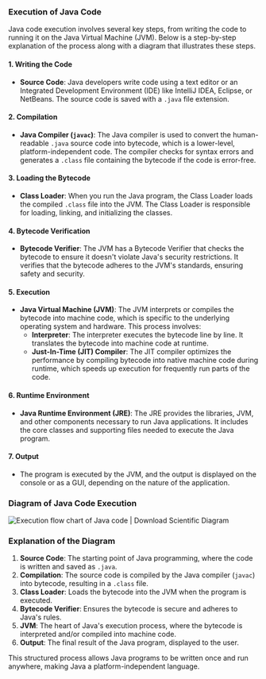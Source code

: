 ### Execution of Java Code

Java code execution involves several key steps, from writing the code to running it on the Java Virtual Machine (JVM). Below is a step-by-step explanation of the process along with a diagram that illustrates these steps.

#### **1. Writing the Code**

- **Source Code**: Java developers write code using a text editor or an Integrated Development Environment (IDE) like IntelliJ IDEA, Eclipse, or NetBeans. The source code is saved with a `.java` file extension.

#### **2. Compilation**

- **Java Compiler (`javac`)**: The Java compiler is used to convert the human-readable `.java` source code into bytecode, which is a lower-level, platform-independent code. The compiler checks for syntax errors and generates a `.class` file containing the bytecode if the code is error-free.

#### **3. Loading the Bytecode**

- **Class Loader**: When you run the Java program, the Class Loader loads the compiled `.class` file into the JVM. The Class Loader is responsible for loading, linking, and initializing the classes.

#### **4. Bytecode Verification**

- **Bytecode Verifier**: The JVM has a Bytecode Verifier that checks the bytecode to ensure it doesn't violate Java's security restrictions. It verifies that the bytecode adheres to the JVM's standards, ensuring safety and security.

#### **5. Execution**

- **Java Virtual Machine (JVM)**: The JVM interprets or compiles the bytecode into machine code, which is specific to the underlying operating system and hardware. This process involves:
  - **Interpreter**: The interpreter executes the bytecode line by line. It translates the bytecode into machine code at runtime.
  - **Just-In-Time (JIT) Compiler**: The JIT compiler optimizes the performance by compiling bytecode into native machine code during runtime, which speeds up execution for frequently run parts of the code.

#### **6. Runtime Environment**

- **Java Runtime Environment (JRE)**: The JRE provides the libraries, JVM, and other components necessary to run Java applications. It includes the core classes and supporting files needed to execute the Java program.

#### **7. Output**

- The program is executed by the JVM, and the output is displayed on the console or as a GUI, depending on the nature of the application.

### **Diagram of Java Code Execution**

![Execution flow chart of Java code | Download Scientific Diagram](https://www.researchgate.net/publication/368497424/figure/fig1/AS:11431281120206189@1676394146331/Execution-flow-chart-of-Java-code.png)

### **Explanation of the Diagram**

1. **Source Code**: The starting point of Java programming, where the code is written and saved as `.java`.
2. **Compilation**: The source code is compiled by the Java compiler (`javac`) into bytecode, resulting in a `.class` file.
3. **Class Loader**: Loads the bytecode into the JVM when the program is executed.
4. **Bytecode Verifier**: Ensures the bytecode is secure and adheres to Java's rules.
5. **JVM**: The heart of Java's execution process, where the bytecode is interpreted and/or compiled into machine code.
6. **Output**: The final result of the Java program, displayed to the user.

This structured process allows Java programs to be written once and run anywhere, making Java a platform-independent language.
